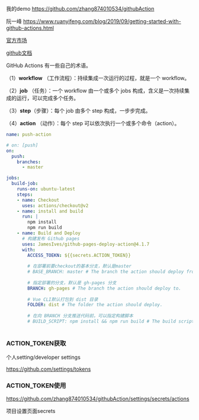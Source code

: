 我的demo https://github.com/zhang874010534/githubAction

阮一峰 https://www.ruanyifeng.com/blog/2019/09/getting-started-with-github-actions.html 

[官方市场](https://github.com/marketplace?type=actions)

[github文档](https://docs.github.com/en/actions/learn-github-actions/workflow-syntax-for-github-actions)

GitHub Actions 有一些自己的术语。

（1）**workflow** （工作流程）：持续集成一次运行的过程，就是一个 workflow。

（2）**job** （任务）：一个 workflow 由一个或多个 jobs 构成，含义是一次持续集成的运行，可以完成多个任务。

（3）**step**（步骤）：每个 job 由多个 step 构成，一步步完成。

（4）**action** （动作）：每个 step 可以依次执行一个或多个命令（action）。

```yaml
name: push-action

# on: [push]
on: 
  push:
    branches:
      - master

jobs:
  build-job: 
    runs-on: ubuntu-latest
    steps:
    - name: Checkout
      uses: actions/checkout@v2
    - name: install and build
      run: |
        npm install
        npm run build
    - name: Build and Deploy
      # 构建发布 Github pages
      uses: JamesIves/github-pages-deploy-action@4.1.7
      with:
        ACCESS_TOEKN: ${{secrets.ACTION_TOKEN}}
        
        # 在部署前要checkout的基本分支，默认是master
        # BASE_BRANCH: master # The branch the action should deploy from.
        
        # 指定部署的分支，默认是 gh-pages 分支
        BRANCH: gh-pages # The branch the action should deploy to.
        
        # Vue CLI默认打包到 dist 目录
        FOLDER: dist # The folder the action should deploy.
        
        # 在向 BRANCH 分支推送代码前，可以指定构建脚本
        # BUILD_SCRIPT: npm install && npm run build # The build script the action 
      
```

### ACTION_TOKEN获取

个人setting/developer settings

https://github.com/settings/tokens

### ACTION_TOKEN使用

https://github.com/zhang874010534/githubAction/settings/secrets/actions

项目设置页面secrets